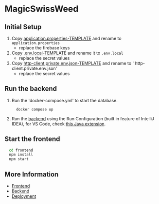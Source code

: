 # MagicSwissWeed

## Initial Setup

1. Copy [application.properties-TEMPLATE](backend%2Fsrc%2Fmain%2Fresources%2Fapplication.properties-TEMPLATE) and rename to `application.properties`
    - replace the firebase keys
2. Copy [.env.local-TEMPLATE](frontend%2F.env.local-TEMPLATE) and rename it to `.env.local`
    - replace the secret values
3. Copy [http-client.private.env.json-TEMPLATE](http-client%2Fhttp-client.private.env.json-TEMPLATE) and rename to '
   http-client.private.env.json'
    - replace the secret values

## Run the backend

1. Run the 'docker-compose.yml' to start the database.

    ```bash
      docker compose up
    ```

2. Run the [backend](backend/src/main/java/com/aa/msw/MswApplication.java) using the Run Configuration (built in feature of IntelliJ IDEA), for VS Code, check [this Java extension](https://marketplace.visualstudio.com/items?itemName=vscjava.vscode-java-pack).

## Start the frontend

```bash
  cd frontend
  npm install
  npm start
```

## More Information

- [Frontend](frontend/README.md)
- [Backend](backend/README.md)
- [Deployment](deployment/README.md)
